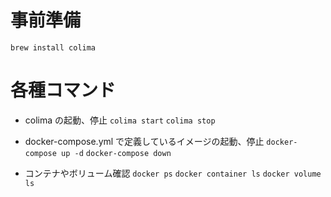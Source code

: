 # 事前準備
`brew install colima`

# 各種コマンド
- colima の起動、停止
`colima start`
`colima stop`

- docker-compose.yml で定義しているイメージの起動、停止
`docker-compose up -d`
`docker-compose down`

- コンテナやボリューム確認
`docker ps`
`docker container ls`
`docker volume ls`